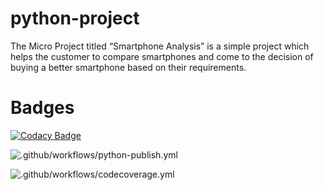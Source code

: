 # python-project
The Micro Project titled “Smartphone Analysis” is a simple project which helps the customer to compare smartphones and come to the decision of buying a better smartphone based on their requirements.

# Badges
[![Codacy Badge](https://app.codacy.com/project/badge/Grade/395528f3f10d491b927d8099fda880d8)](https://www.codacy.com?utm_source=github.com&amp;utm_medium=referral&amp;utm_content=L99002516/python-project&amp;utm_campaign=Badge_Grade)

![.github/workflows/python-publish.yml](https://github.com/L99002516/python-project/workflows/.github/workflows/python-publish.yml/badge.svg)

![.github/workflows/codecoverage.yml](https://github.com/L99002516/python-project/workflows/.github/workflows/codecoverage.yml/badge.svg?branch=main)
